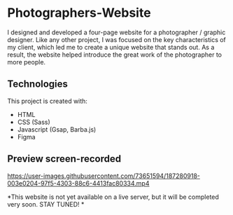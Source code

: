 # Photographers-Website

I designed and developed a four-page website for a photographer / graphic designer. Like any other project, I was focused on the key characteristics of my client, which led me to create a unique website that stands out. As a result, the website helped introduce the great work of the photographer to more people. 

## Technologies
This project is created with:
* HTML
* CSS (Sass)
* Javascript (Gsap, Barba.js)
* Figma

## Preview screen-recorded

https://user-images.githubusercontent.com/73651594/187280918-003e0204-97f5-4303-88c6-4413fac80334.mp4

*This website is not yet available on a live server, but it will be completed very soon. STAY TUNED! *
